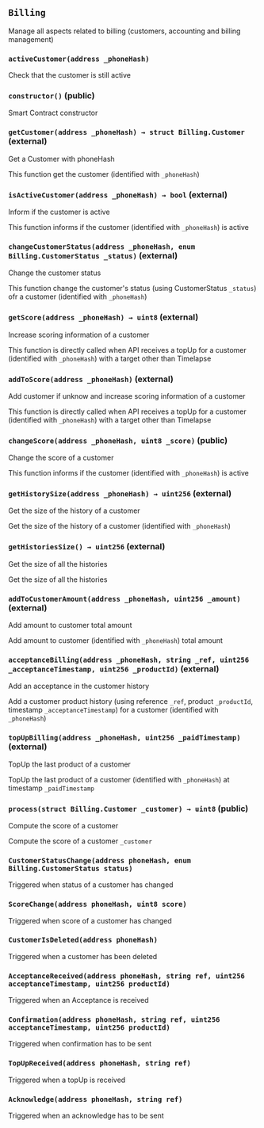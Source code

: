 ## `Billing`

Manage all aspects related to billing (customers, accounting and billing management)




### `activeCustomer(address _phoneHash)`



Check that the customer is still active


### `constructor()` (public)



Smart Contract constructor

### `getCustomer(address _phoneHash) → struct Billing.Customer` (external)

Get a Customer with phoneHash


This function get the customer (identified with `_phoneHash`)

### `isActiveCustomer(address _phoneHash) → bool` (external)

Inform if the customer is active


This function informs if the customer (identified with `_phoneHash`) is active

### `changeCustomerStatus(address _phoneHash, enum Billing.CustomerStatus _status)` (external)

Change the customer status


This function change the customer's status (using CustomerStatus `_status`) ofr a customer (identified with `_phoneHash`)

### `getScore(address _phoneHash) → uint8` (external)

Increase scoring information of a customer


This function is directly called when API receives a topUp for a customer (identified with `_phoneHash`) with a target other than Timelapse

### `addToScore(address _phoneHash)` (external)

Add customer if unknow and increase scoring information of a customer


This function is directly called when API receives a topUp for a customer (identified with `_phoneHash`) with a target other than Timelapse

### `changeScore(address _phoneHash, uint8 _score)` (public)

Change the score of a customer


This function informs if the customer (identified with `_phoneHash`) is active

### `getHistorySize(address _phoneHash) → uint256` (external)

Get the size of the history of a customer


Get the size of the history of a customer (identified with `_phoneHash`)

### `getHistoriesSize() → uint256` (external)

Get the size of all the histories


Get the size of all the histories

### `addToCustomerAmount(address _phoneHash, uint256 _amount)` (external)

Add amount to customer total amount


Add amount to customer (identified with `_phoneHash`) total amount

### `acceptanceBilling(address _phoneHash, string _ref, uint256 _acceptanceTimestamp, uint256 _productId)` (external)

Add an acceptance in the customer history


Add a customer product history (using reference `_ref`, product `_productId`, timestamp `_acceptanceTimestamp`) for a customer (identified with `_phoneHash`)

### `topUpBilling(address _phoneHash, uint256 _paidTimestamp)` (external)

TopUp the last product of a customer


TopUp the last product of a customer (identified with `_phoneHash`) at timestamp `_paidTimestamp`

### `process(struct Billing.Customer _customer) → uint8` (public)

Compute the score of a customer


Compute the score of a customer `_customer`


### `CustomerStatusChange(address phoneHash, enum Billing.CustomerStatus status)`



Triggered when status of a customer has changed

### `ScoreChange(address phoneHash, uint8 score)`



Triggered when score of a customer has changed

### `CustomerIsDeleted(address phoneHash)`



Triggered when a customer has been deleted

### `AcceptanceReceived(address phoneHash, string ref, uint256 acceptanceTimestamp, uint256 productId)`



Triggered when an Acceptance is received

### `Confirmation(address phoneHash, string ref, uint256 acceptanceTimestamp, uint256 productId)`



Triggered when confirmation has to be sent

### `TopUpReceived(address phoneHash, string ref)`



Triggered when a topUp is received

### `Acknowledge(address phoneHash, string ref)`



Triggered when an acknowledge has to be sent

